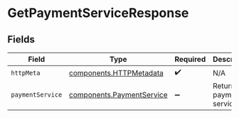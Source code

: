 # GetPaymentServiceResponse


## Fields

| Field                                                                  | Type                                                                   | Required                                                               | Description                                                            |
| ---------------------------------------------------------------------- | ---------------------------------------------------------------------- | ---------------------------------------------------------------------- | ---------------------------------------------------------------------- |
| `httpMeta`                                                             | [components.HTTPMetadata](../../models/components/httpmetadata.md)     | :heavy_check_mark:                                                     | N/A                                                                    |
| `paymentService`                                                       | [components.PaymentService](../../models/components/paymentservice.md) | :heavy_minus_sign:                                                     | Returns a payment service.                                             |